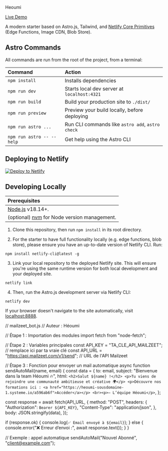 Heoumi

[Live Demo](https://astro-platform-starter.netlify.app/)

A modern starter based on Astro.js, Tailwind, and [Netlify Core Primitives](https://docs.netlify.com/core/overview/#develop) (Edge Functions, Image CDN, Blob Store).

## Astro Commands

All commands are run from the root of the project, from a terminal:

| Command                   | Action                                           |
| :------------------------ | :----------------------------------------------- |
| `npm install`             | Installs dependencies                            |
| `npm run dev`             | Starts local dev server at `localhost:4321`      |
| `npm run build`           | Build your production site to `./dist/`          |
| `npm run preview`         | Preview your build locally, before deploying     |
| `npm run astro ...`       | Run CLI commands like `astro add`, `astro check` |
| `npm run astro -- --help` | Get help using the Astro CLI                     |

## Deploying to Netlify

[![Deploy to Netlify](https://www.netlify.com/img/deploy/button.svg)](https://app.netlify.com/start/deploy?repository=https://github.com/netlify-templates/astro-platform-starter)

## Developing Locally

| Prerequisites                                                                |
| :--------------------------------------------------------------------------- |
| [Node.js](https://nodejs.org/) v18.14+.                                      |
| (optional) [nvm](https://github.com/nvm-sh/nvm) for Node version management. |

1. Clone this repository, then run `npm install` in its root directory.

2. For the starter to have full functionality locally (e.g. edge functions, blob store), please ensure you have an up-to-date version of Netlify CLI. Run:

```
npm install netlify-cli@latest -g
```

3. Link your local repository to the deployed Netlify site. This will ensure you're using the same runtime version for both local development and your deployed site.

```
netlify link
```

4. Then, run the Astro.js development server via Netlify CLI:

```
netlify dev
```

If your browser doesn't navigate to the site automatically, visit [localhost:8888](http://localhost:8888).

// mailzeet_bot.js
// Auteur : Héoumi

// Étape 1 : Importation des modules
import fetch from "node-fetch";

// Étape 2 : Variables principales
const API_KEY = "TA_CLE_API_MAILZEET"; // remplace ici par ta vraie clé
const API_URL = "https://api.mailzeet.com/v1/send"; // URL de l'API Mailzeet

// Étape 3 : Fonction pour envoyer un mail automatique
async function sendAutoMail(name, email) {
  const data = {
    to: email,
    subject: "Bienvenue dans la team Héoumi 🔥",
    html: `<h2>Salut ${name} !</h2>
           <p>Tu viens de rejoindre une communauté ambitieuse et créative 🌍</p>
           <p>Découvre nos formations ici : <a href="https://heoumi-sousdomaine-1.systeme.io/a596ab6f">Accéder</a></p>
           <br><p>— L’équipe Héoumi</p>`,
  };

  const response = await fetch(API_URL, {
    method: "POST",
    headers: {
      "Authorization": `Bearer ${API_KEY}`,
      "Content-Type": "application/json",
    },
    body: JSON.stringify(data),
  });

  if (response.ok) {
    console.log(`✅ Email envoyé à ${email}`);
  } else {
    console.error("❌ Erreur d’envoi :", await response.text());
  }
}

// Exemple : appel automatique
sendAutoMail("Nouvel Abonné", "client@example.com");
